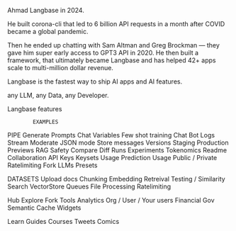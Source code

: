 Ahmad Langbase in 2024.

He built corona-cli that led to 6 billion API requests in a month after COVID became a global pandemic.

Then he ended up chatting with Sam Altman and Greg Brockman — they gave him super early access to GPT3 API in 2020. He then built a framework, that ultimately became Langbase and has helped 42+ apps scale to multi-million dollar revenue.

Langbase is the fastest way to ship AI apps and AI features.

any LLM, any Data, any Developer.

Langbase features

    		EXAMPLES

PIPE Generate Prompts
Chat Variables
Few shot training Chat Bot
Logs
Stream
Moderate
JSON mode
Store messages
Versions
Staging
Production
Previews
RAG
Safety
Compare Diff
Runs
Experiments
Tokenomics
Readme
Collaboration
API
Keys
Keysets
Usage
Prediction Usage
Public / Private
Ratelimiting
Fork
LLMs
Presets

DATASETS
Upload docs
Chunking
Embedding
Retreival Testing / Similarity Search
VectorStore
Queues
File Processing
Ratelimiting

Hub
Explore Fork
Tools
Analytics Org / User / Your users
Financial Gov
Semantic Cache
Widgets

Learn
Guides
Courses
Tweets
Comics
